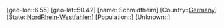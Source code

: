 ﻿---
location: [50.42,6.55]
type: City
tags:
- geo/City


SpocWebEntityId: 34047
isDeleted: false
confidential: public

---
[geo-lon::6.55]
[geo-lat::50.42]
[name::Schmidtheim]
[Country::[Germany](geo/Continent/Europe/Germany.md)]
[State::[NordRhein-Westfahlen](NordRhein-Westfahlen)]
[Population::]
[Unknown::]

